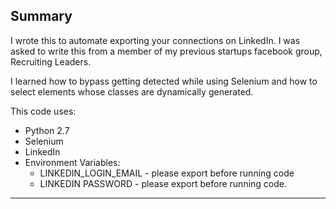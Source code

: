 ## Summary

I wrote this to automate exporting your connections on LinkedIn. I was asked to write this from a member of my previous startups facebook group, Recruiting Leaders.

I learned how to bypass getting detected while using Selenium and how to select elements whose classes are dynamically generated.

This code uses:

- Python 2.7
- Selenium
- LinkedIn
- Environment Variables:
  - LINKEDIN_LOGIN_EMAIL - please export before running code
  - LINKEDIN PASSWORD - please export before running code.

---

